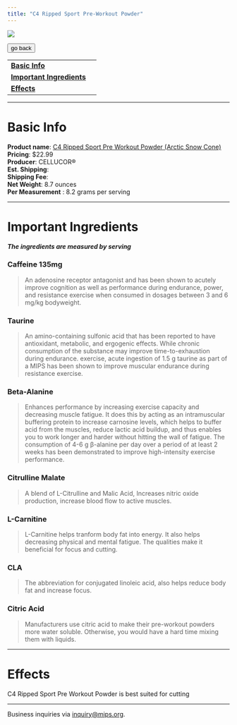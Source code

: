 ```yaml
---
title: "C4 Ripped Sport Pre-Workout Powder"
---
```


![](/images/c4-ripped.jpg)

<form>
 <input type="button" value="go back" onclick="history.back()">
</form>

|  |  |
| ----- | -------- |
| [**Basic Info**](#basic-info)    |
| [**Important Ingredients**](#important-ingredients)  |
| [**Effects**](#effects)  |

---
Basic Info
=============
**Product name**: [C4 Ripped Sport Pre Workout Powder (Arctic Snow Cone)](https://cellucor.com/products/c4-ripped-sport?pr_prod_strat=description&pr_rec_pid=210167136274&pr_ref_pid=8483851346&pr_seq=uniform) \
**Pricing**: $22.99 \
**Producer**: CELLUCOR® \
**Est. Shipping**: \
**Shipping Fee**: \
**Net Weight**: 8.7 ounces \
**Per Measurement** : 8.2 grams per serving

---

Important Ingredients
=============
***The ingredients are measured by serving***

### **Caffeine 135mg**
>  An adenosine receptor antagonist and has been shown to acutely improve cognition as well as performance during endurance, power, and resistance exercise when consumed in dosages between 3 and 6 mg/kg bodyweight.

### **Taurine**
> An amino-containing sulfonic acid that has been reported to have antioxidant, metabolic, and ergogenic effects. While chronic consumption of the substance may improve time-to-exhaustion during endurance. exercise, acute ingestion of 1.5 g taurine as part of a MIPS has been shown to improve muscular endurance during resistance exercise. 

### Beta-Alanine
> Enhances performance by increasing exercise capacity and decreasing muscle fatigue. It does this by acting as an intramuscular buffering protein to increase carnosine levels, which helps to buffer acid from the muscles, reduce lactic acid buildup, and thus enables you to work longer and harder without hitting the wall of fatigue. The consumption of 4-6 g β-alanine per day over a period of at least 2 weeks has been demonstrated to improve high-intensity exercise performance.

### **Citrulline Malate**
> A blend of L-Citrulline and Malic Acid, Increases nitric oxide production, increase blood flow to active muscles. 

### **L-Carnitine**
> L-Carnitine helps tranform body fat into energy. It also helps decreasing physical and mental fatigue. The qualities make it beneficial for focus and cutting.

### **CLA**
> The abbreviation for conjugated linoleic acid, also helps reduce body fat and increase focus.

### **Citric Acid**
>Manufacturers use citric acid to make their pre-workout powders more water soluble. Otherwise, you would have a hard time mixing them with liquids.


---
Effects
=============
C4 Ripped Sport Pre Workout Powder is best suited for cutting

---
Business inquiries via inquiry@mips.org.
